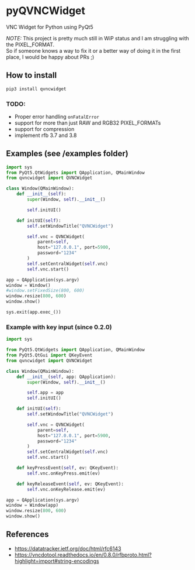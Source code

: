 # pyQVNCWidget
VNC Widget for Python using PyQt5

_NOTE:_ This project is pretty much still in WiP status and I am struggling with the PIXEL_FORMAT.\
So if someone knows a way to fix it or a better way of doing it in the first place, I would be happy about PRs ;)

## How to install

```bash
pip3 install qvncwidget
```

### TODO:
- Proper error handling `onFatalError`
- support for more than just RAW and RGB32 PIXEL_FORMATs
- support for compression
- implement rfb 3.7 and 3.8

## Examples (see /examples folder)

```python
import sys
from PyQt5.QtWidgets import QApplication, QMainWindow
from qvncwidget import QVNCWidget

class Window(QMainWindow):
    def __init__(self):
        super(Window, self).__init__()

        self.initUI()

    def initUI(self):
        self.setWindowTitle("QVNCWidget")

        self.vnc = QVNCWidget(
            parent=self,
            host="127.0.0.1", port=5900,
            password="1234"
        )
        self.setCentralWidget(self.vnc)
        self.vnc.start()

app = QApplication(sys.argv)
window = Window()
#window.setFixedSize(800, 600)
window.resize(800, 600)
window.show()

sys.exit(app.exec_())

```
### Example with key input (since 0.2.0)
```python
import sys

from PyQt5.QtWidgets import QApplication, QMainWindow
from PyQt5.QtGui import QKeyEvent
from qvncwidget import QVNCWidget

class Window(QMainWindow):
    def __init__(self, app: QApplication):
        super(Window, self).__init__()

        self.app = app
        self.initUI()

    def initUI(self):
        self.setWindowTitle("QVNCWidget")

        self.vnc = QVNCWidget(
            parent=self,
            host="127.0.0.1", port=5900,
            password="1234"
        )
        self.setCentralWidget(self.vnc)
        self.vnc.start()

    def keyPressEvent(self, ev: QKeyEvent):
        self.vnc.onKeyPress.emit(ev)

    def keyReleaseEvent(self, ev: QKeyEvent):
        self.vnc.onKeyRelease.emit(ev)

app = QApplication(sys.argv)
window = Window(app)
window.resize(800, 600)
window.show()
```

## References

- https://datatracker.ietf.org/doc/html/rfc6143
- https://vncdotool.readthedocs.io/en/0.8.0/rfbproto.html?highlight=import#string-encodings
